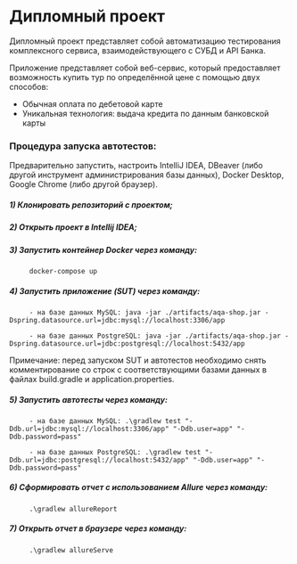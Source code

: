 # Дипломный проект 
Дипломный проект представляет собой автоматизацию тестирования комплексного сервиса, взаимодействующего с СУБД и API Банка.

Приложение представляет собой веб-сервис, который предоставляет возможность купить тур по определённой цене с помощью двух способов:
- Обычная оплата по дебетовой карте
- Уникальная технология: выдача кредита по данным банковской карты


### Процедура запуска автотестов:

Предварительно запустить, настроить IntelliJ IDEA, DBeaver (либо другой инструмент администрирования базы данных), Docker Desktop, Google Chrome (либо другой браузер).

##### 1) Клонировать репозиторий с проектом;

##### 2) Открыть проект в Intellij IDEA;

##### 3) Запустить контейнер Docker через команду:

         docker-compose up 

##### 4) Запустить приложение (SUT) через команду:

         - на базе данных MySQL: java -jar ./artifacts/aqa-shop.jar -Dspring.datasource.url=jdbc:mysql://localhost:3306/app

         - на базе данных PostgreSQL: java -jar ./artifacts/aqa-shop.jar -Dspring.datasource.url=jdbc:postgresql://localhost:5432/app
Примечание: перед запуском SUT и автотестов необходимо снять комментирование со строк с соответствующими базами данных в файлах build.gradle и application.properties.

##### 5) Запустить автотесты через команду:

         - на базе данных MySQL: .\gradlew test "-Ddb.url=jdbc:mysql://localhost:3306/app" "-Ddb.user=app" "-Ddb.password=pass"

         - на базе данных PostgreSQL: .\gradlew test "-Ddb.url=jdbc:postgresql://localhost:5432/app" "-Ddb.user=app" "-Ddb.password=pass"

##### 6) Сформировать отчет с использованием Allure через команду:

         .\gradlew allureReport

##### 7) Открыть отчет в браузере через команду:

         .\gradlew allureServe
